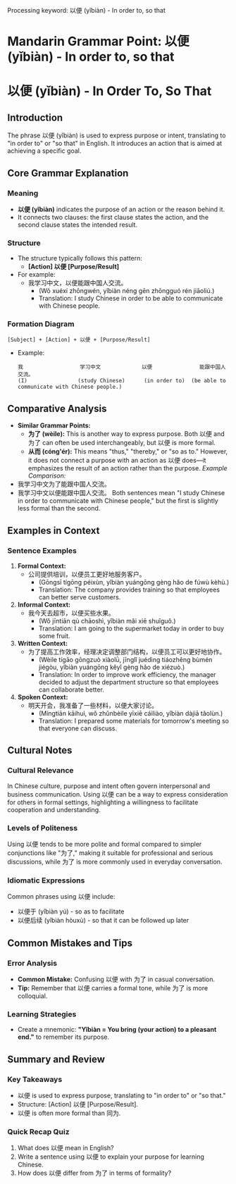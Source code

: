 Processing keyword: 以便 (yǐbiàn) - In order to, so that
# Mandarin Grammar Point: 以便 (yǐbiàn) - In order to, so that
# 以便 (yǐbiàn) - In Order To, So That
## Introduction
The phrase 以便 (yǐbiàn) is used to express purpose or intent, translating to "in order to" or "so that" in English. It introduces an action that is aimed at achieving a specific goal.
## Core Grammar Explanation
### Meaning
- **以便 (yǐbiàn)** indicates the purpose of an action or the reason behind it. 
- It connects two clauses: the first clause states the action, and the second clause states the intended result.
### Structure
- The structure typically follows this pattern:
  - **[Action] 以便 [Purpose/Result]**
- For example: 
  - 我学习中文，以便能跟中国人交流。
    - (Wǒ xuéxí zhōngwén, yǐbiàn néng gēn zhōngguó rén jiāoliú.)
    - Translation: I study Chinese in order to be able to communicate with Chinese people.
### Formation Diagram
```plaintext
[Subject] + [Action] + 以便 + [Purpose/Result]
```
- Example: 
  ```plaintext
  我                  学习中文             以便               能跟中国人交流。
  (I)                (study Chinese)      (in order to)  (be able to communicate with Chinese people.)
  ```
## Comparative Analysis
- **Similar Grammar Points:**
  - **为了 (wèile):** This is another way to express purpose. Both 以便 and 为了 can often be used interchangeably, but 以便 is more formal.
  - **从而 (cóng'ér):** This means "thus," "thereby," or "so as to." However, it does not connect a purpose with an action as 以便 does—it emphasizes the result of an action rather than the purpose.
*Example Comparison:*
- 我学习中文为了能跟中国人交流。
- 我学习中文以便能跟中国人交流。
Both sentences mean "I study Chinese in order to communicate with Chinese people," but the first is slightly less formal than the second.
## Examples in Context
### Sentence Examples
1. **Formal Context:**
   - 公司提供培训，以便员工更好地服务客户。
     - (Gōngsī tígōng péixùn, yǐbiàn yuángōng gèng hǎo de fúwù kèhù.)
     - Translation: The company provides training so that employees can better serve customers.
2. **Informal Context:**
   - 我今天去超市，以便买些水果。
     - (Wǒ jīntiān qù chāoshì, yǐbiàn mǎi xiē shuǐguǒ.)
     - Translation: I am going to the supermarket today in order to buy some fruit.
3. **Written Context:**
   - 为了提高工作效率，经理决定调整部门结构，以便员工可以更好地协作。
     - (Wèile tígāo gōngzuò xiàolǜ, jīnglǐ juédìng tiáozhěng bùmén jiégòu, yǐbiàn yuángōng kěyǐ gèng hǎo de xiézuò.)
     - Translation: In order to improve work efficiency, the manager decided to adjust the department structure so that employees can collaborate better.
4. **Spoken Context:**
   - 明天开会，我准备了一些材料，以便大家讨论。
     - (Míngtiān kāihuì, wǒ zhǔnbèile yīxiē cáiliào, yǐbiàn dàjiā tǎolùn.)
     - Translation: I prepared some materials for tomorrow's meeting so that everyone can discuss.
## Cultural Notes
### Cultural Relevance
In Chinese culture, purpose and intent often govern interpersonal and business communication. Using 以便 can be a way to express consideration for others in formal settings, highlighting a willingness to facilitate cooperation and understanding.
### Levels of Politeness
Using 以便 tends to be more polite and formal compared to simpler conjunctions like "为了," making it suitable for professional and serious discussions, while 为了 is more commonly used in everyday conversation.
### Idiomatic Expressions
Common phrases using 以便 include:
- 以便于 (yǐbiàn yú) - so as to facilitate
- 以便后续 (yǐbiàn hòuxù) - so that it can be followed up later
## Common Mistakes and Tips
### Error Analysis
- **Common Mistake:** Confusing 以便 with 为了 in casual conversation.
- **Tip:** Remember that 以便 carries a formal tone, while 为了 is more colloquial.
### Learning Strategies
- Create a mnemonic: **"Yǐbiàn = You bring (your action) to a pleasant end."** to remember its purpose.
## Summary and Review
### Key Takeaways
- 以便 is used to express purpose, translating to "in order to" or "so that."
- Structure: [Action] 以便 [Purpose/Result].
- 以便 is often more formal than 同为.
### Quick Recap Quiz
1. What does 以便 mean in English?
2. Write a sentence using 以便 to explain your purpose for learning Chinese.
3. How does 以便 differ from 为了 in terms of formality?
